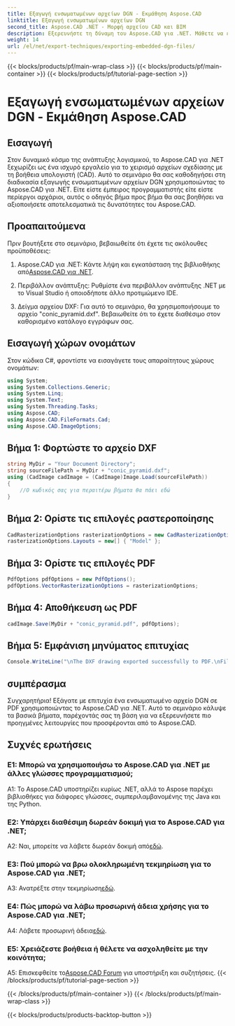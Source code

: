 ```yaml
---
title: Εξαγωγή ενσωματωμένων αρχείων DGN - Εκμάθηση Aspose.CAD
linktitle: Εξαγωγή ενσωματωμένων αρχείων DGN
second_title: Aspose.CAD .NET - Μορφή αρχείου CAD και BIM
description: Εξερευνήστε τη δύναμη του Aspose.CAD για .NET. Μάθετε να εξάγετε ενσωματωμένα αρχεία DGN σε PDF χωρίς κόπο με αυτό το βήμα προς βήμα σεμινάριο.
weight: 14
url: /el/net/export-techniques/exporting-embedded-dgn-files/
---
```


{{< blocks/products/pf/main-wrap-class >}}
{{< blocks/products/pf/main-container >}}
{{< blocks/products/pf/tutorial-page-section >}}

# Εξαγωγή ενσωματωμένων αρχείων DGN - Εκμάθηση Aspose.CAD

## Εισαγωγή

Στον δυναμικό κόσμο της ανάπτυξης λογισμικού, το Aspose.CAD για .NET ξεχωρίζει ως ένα ισχυρό εργαλείο για το χειρισμό αρχείων σχεδίασης με τη βοήθεια υπολογιστή (CAD). Αυτό το σεμινάριο θα σας καθοδηγήσει στη διαδικασία εξαγωγής ενσωματωμένων αρχείων DGN χρησιμοποιώντας το Aspose.CAD για .NET. Είτε είστε έμπειρος προγραμματιστής είτε είστε περίεργοι αρχάριοι, αυτός ο οδηγός βήμα προς βήμα θα σας βοηθήσει να αξιοποιήσετε αποτελεσματικά τις δυνατότητες του Aspose.CAD.

## Προαπαιτούμενα

Πριν βουτήξετε στο σεμινάριο, βεβαιωθείτε ότι έχετε τις ακόλουθες προϋποθέσεις:

1.  Aspose.CAD για .NET: Κάντε λήψη και εγκατάσταση της βιβλιοθήκης από[Aspose.CAD για .NET](https://releases.aspose.com/cad/net/).

2. Περιβάλλον ανάπτυξης: Ρυθμίστε ένα περιβάλλον ανάπτυξης .NET με το Visual Studio ή οποιοδήποτε άλλο προτιμώμενο IDE.

3. Δείγμα αρχείου DXF: Για αυτό το σεμινάριο, θα χρησιμοποιήσουμε το αρχείο "conic_pyramid.dxf". Βεβαιωθείτε ότι το έχετε διαθέσιμο στον καθορισμένο κατάλογο εγγράφων σας.

## Εισαγωγή χώρων ονομάτων

Στον κώδικα C#, φροντίστε να εισαγάγετε τους απαραίτητους χώρους ονομάτων:

```csharp
using System;
using System.Collections.Generic;
using System.Linq;
using System.Text;
using System.Threading.Tasks;
using Aspose.CAD;
using Aspose.CAD.FileFormats.Cad;
using Aspose.CAD.ImageOptions;
```

## Βήμα 1: Φορτώστε το αρχείο DXF

```csharp
string MyDir = "Your Document Directory";
string sourceFilePath = MyDir + "conic_pyramid.dxf";
using (CadImage cadImage = (CadImage)Image.Load(sourceFilePath))
{
    //Ο κωδικός σας για περαιτέρω βήματα θα πάει εδώ
}
```

## Βήμα 2: Ορίστε τις επιλογές ραστεροποίησης

```csharp
CadRasterizationOptions rasterizationOptions = new CadRasterizationOptions();
rasterizationOptions.Layouts = new[] { "Model" };
```

## Βήμα 3: Ορίστε τις επιλογές PDF

```csharp
PdfOptions pdfOptions = new PdfOptions();
pdfOptions.VectorRasterizationOptions = rasterizationOptions;
```

## Βήμα 4: Αποθήκευση ως PDF

```csharp
cadImage.Save(MyDir + "conic_pyramid.pdf", pdfOptions);
```

## Βήμα 5: Εμφάνιση μηνύματος επιτυχίας

```csharp
Console.WriteLine("\nThe DXF drawing exported successfully to PDF.\nFile saved at " + MyDir);
```

## συμπέρασμα

Συγχαρητήρια! Εξάγατε με επιτυχία ένα ενσωματωμένο αρχείο DGN σε PDF χρησιμοποιώντας το Aspose.CAD για .NET. Αυτό το σεμινάριο κάλυψε τα βασικά βήματα, παρέχοντάς σας τη βάση για να εξερευνήσετε πιο προηγμένες λειτουργίες που προσφέρονται από το Aspose.CAD.

## Συχνές ερωτήσεις

### Ε1: Μπορώ να χρησιμοποιήσω το Aspose.CAD για .NET με άλλες γλώσσες προγραμματισμού;

A1: Το Aspose.CAD υποστηρίζει κυρίως .NET, αλλά το Aspose παρέχει βιβλιοθήκες για διάφορες γλώσσες, συμπεριλαμβανομένης της Java και της Python.

### Ε2: Υπάρχει διαθέσιμη δωρεάν δοκιμή για το Aspose.CAD για .NET;

 A2: Ναι, μπορείτε να λάβετε δωρεάν δοκιμή από[εδώ](https://releases.aspose.com/).

### Ε3: Πού μπορώ να βρω ολοκληρωμένη τεκμηρίωση για το Aspose.CAD για .NET;

 A3: Ανατρέξτε στην τεκμηρίωση[εδώ](https://reference.aspose.com/cad/net/).

### Ε4: Πώς μπορώ να λάβω προσωρινή άδεια χρήσης για το Aspose.CAD για .NET;

 A4: Λάβετε προσωρινή άδεια[εδώ](https://purchase.aspose.com/temporary-license/).

### Ε5: Χρειάζεστε βοήθεια ή θέλετε να ασχοληθείτε με την κοινότητα;

A5: Επισκεφθείτε το[Aspose.CAD Forum](https://forum.aspose.com/c/cad/19) για υποστήριξη και συζητήσεις.
{{< /blocks/products/pf/tutorial-page-section >}}

{{< /blocks/products/pf/main-container >}}
{{< /blocks/products/pf/main-wrap-class >}}

{{< blocks/products/products-backtop-button >}}
